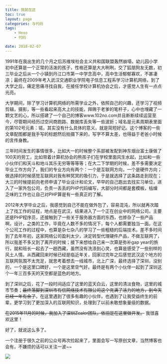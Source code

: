 ```yaml
---
title: 我就在这
toc: true
layout: page
categories: 与代码
tags:
	- Hexo
	- 代码

date: 2018-02-07
---
```


1991年在我出生的几个月之后苏维埃社会主义共和国联盟轰然崩塌，幼儿园小学初中还算是一个正常的活泼的孩子，性格还算是大大咧咧，交了狐朋狗友无数，初三毕业之后从一个小镇到丹江口市第一中学念高中，高中生活郁郁寡欢，不甚凄凉；最终在2009年考入武汉交通职业学院电子信息工程系学习计算机网络，到了大学之后，痛定思痛寻找自我，在接任学校计算机协会之后，才感觉人生有一点点光亮。

大学期间，除了学习计算机网络的所需学业之外，依照自己的兴趣，还学习了视频剪辑，摄影，等一些看起来高大上的技能，拜赐于老爹的笔杆子，心中也埋藏了一颗文艺的心，所以搭建了一个自己的博客www.102no.com并且断断续续运营至今，尽管期间经历过空间商跑路、数据库丢失等一些波折；域名是元素周期表里面的第102号元素：锘，其实没有什么具体的意义，就是简短好记。这个博客的一些文章配图都是我手写的标题然后拍摄下来的，写字不算太差，也得益于老爸小时候的言传身教。

三年时间发生的事情很多，比如大一的时候整个系部被发配到神东烟台富士康做了100天的劳工，比如带着计算机协会的熊孩子们在学校里面风生水起，比如和一些小伙伴们和天斗和地斗其乐无穷等等等等；在大二下学期的时候，差不多需要决定毕业工作方向了，我们的专业方向有两个：一个是互联网方向，一个是硬件方向；做选择的时候感觉互联网对我有种冥冥的吸引力，于是就选择了这条路走到现在；大三的时候提前向老师申请了毕业设计和论文，早早的自己跑出去找实习单位，进入了一家外包公司，负责一丢丢的PHP代码编写，大部分时间都是套模板，枯燥乏味的工作也让自己对PHP算是有一些真正的了解。

2012年大学毕业之后，我感觉到自己不能在做外包了，容易混沌，所以就再次踏上了找工作的征程，地点是在武汉，结果进入了一个正在创业中的网络公司，主要还是PHP程序员，还接触到了一些关于服务器方面的东西，也掺杂了一些产品啊，设计，之类的工作，毕竟在人数不多的情况下，每个人都需要独当一面。在这个公司工作的过程中，也算是杂七杂八的学习了一些粗糙的后端技术。差不多时间到了去年年初，这家网络公司盈利太少，决定转型代理硬件产品，不做互联网了，所以我差不多又到了离开的时候；接下来想给自己来一次算是弥补gap year的旅行，就和班长一起去了一趟西藏，虽然没有洗涤到心灵，也算是感受了一些别样的风土人情。从西藏回来时候已经是临近年关，回家过完年之后感觉武汉这个地方的互联网氛围不太充足，就思考着想去一线城市，北上广深，最终选择了深圳，没别的，一个是这里口碑好，一个是这里空气好。最终是有两个小伙伴一起到了深圳这个一年三百多天的天空都是蓝色的地方。

到了深圳之后，花了一段时间适应了这里的蓝天白云，这里的清淡食物，这里的城市节奏；~~最终落脚到深圳市有信网络技术有限公司这个充满了活力的地方，到今天已经一年有余了~~，在这里遇到了很多有趣的小伙伴，也遇到了让我受益终生的前辈，更学习到了更加深入的互联网知识，处理到了以前未敢想象量级的数据。

~~在2015年11月的时候，我加入了深圳Zealer团队，依旧是在这里做开发。~~ 我很喜欢这里！

好了，就说这么多了。

一个注册于很久之前的公众号再次捡起来了，里面会写一写原创文章，当然博客也会有，不嫌烦的话可以关注一波~~

![](https://i.loli.net/2020/11/16/7kT8gNZjuI3Kmex.png)
